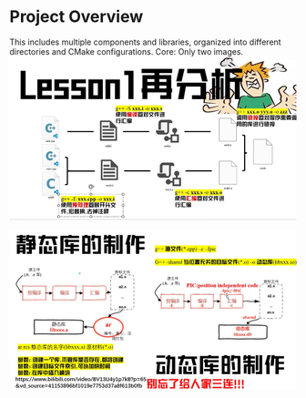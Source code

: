 # Project Overview
This includes multiple components and libraries, organized into different directories and CMake configurations.
Core: Only two images.
![img.png](img.png)

![img_1.png](img_1.png)